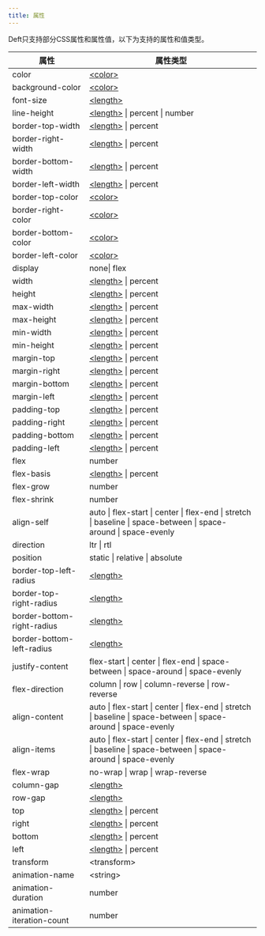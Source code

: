 ```yaml
---
title: 属性
---
```


Deft只支持部分CSS属性和属性值，以下为支持的属性和值类型。

| 属性                         | 属性类型                                                                                                             |
|----------------------------|------------------------------------------------------------------------------------------------------------------|
| color                      | [\<color\>](color)                                                                                               |
| background-color           | [\<color\>](color)                                                                                               |
| font-size                  | [\<length\>](length)                                                                                             |
| line-height                | [\<length\>](length) \| percent \| number                                                                        |
| border-top-width           | [\<length\>](length) \| percent                                                                                  |
| border-right-width         | [\<length\>](length) \| percent                                                                                  |
| border-bottom-width        | [\<length\>](length) \| percent                                                                                  |
| border-left-width          | [\<length\>](length) \| percent                                                                                  |
| border-top-color           | [\<color\>](color)                                                                                               |
| border-right-color         | [\<color\>](color)                                                                                               |
| border-bottom-color        | [\<color\>](color)                                                                                               |
| border-left-color          | [\<color\>](color)                                                                                               |
| display                    | none\| flex                                                                                                      |
| width                      | [\<length\>](length) \| percent                                                                                  |
| height                     | [\<length\>](length) \| percent                                                                                  |
| max-width                  | [\<length\>](length) \| percent                                                                                  |
| max-height                 | [\<length\>](length) \| percent                                                                                  |
| min-width                  | [\<length\>](length) \| percent                                                                                  |
| min-height                 | [\<length\>](length) \| percent                                                                                  |
| margin-top                 | [\<length\>](length) \| percent                                                                                  |
| margin-right               | [\<length\>](length) \| percent                                                                                  |
| margin-bottom              | [\<length\>](length) \| percent                                                                                  |
| margin-left                | [\<length\>](length) \| percent                                                                                  |
| padding-top                | [\<length\>](length) \| percent                                                                                  |
| padding-right              | [\<length\>](length) \| percent                                                                                  |
| padding-bottom             | [\<length\>](length) \| percent                                                                                  |
| padding-left               | [\<length\>](length) \| percent                                                                                  |
| flex                       | number                                                                                                           |
| flex-basis                 | [\<length\>](length) \| percent                                                                                  |
| flex-grow                  | number                                                                                                           |
| flex-shrink                | number                                                                                                           |
| align-self                 | auto \| flex-start \| center \| flex-end \| stretch \| baseline \| space-between \| space-around \| space-evenly |
| direction                  | ltr \| rtl                                                                                                       |
| position                   | static \| relative \| absolute                                                                                   |
| border-top-left-radius     | [\<length\>](length)                                                                                             |
| border-top-right-radius    | [\<length\>](length)                                                                                             |
| border-bottom-right-radius | [\<length\>](length)                                                                                             |
| border-bottom-left-radius  | [\<length\>](length)                                                                                             |
| justify-content            | flex-start \| center \| flex-end \| space-between \| space-around \| space-evenly                                |
| flex-direction             | column \| row \| column-reverse \| row-reverse                                                                   |
| align-content              | auto \| flex-start \| center \| flex-end \| stretch \| baseline \| space-between \| space-around \| space-evenly |
| align-items                | auto \| flex-start \| center \| flex-end \| stretch \| baseline \| space-between \| space-around \| space-evenly |
| flex-wrap                  | no-wrap \| wrap \| wrap-reverse                                                                                  | 
| column-gap                 | [\<length\>](length)                                                                                             |
| row-gap                    | [\<length\>](length)                                                                                             |
| top                        | [\<length\>](length) \| percent                                                                                  |
| right                      | [\<length\>](length) \| percent                                                                                  |
| bottom                     | [\<length\>](length) \| percent                                                                                  |
| left                       | [\<length\>](length) \| percent                                                                                  |
| transform                  | \<transform\>                                                                                                    |
| animation-name             | \<string\>                                                                                                       |
| animation-duration         | number                                                                                                           |
| animation-iteration-count  | number                                                                                                           |

